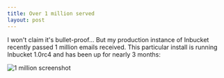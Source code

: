 ```yaml
---
title: Over 1 million served
layout: post
---
```


I won't claim it's bullet-proof... But my production instance of Inbucket
recently passed 1 million emails received.  This particular install is running
Inbucket 1.0rc4 and has been up for nearly 3 months:

![1 million screenshot]({{BASE_PATH}}/images/1million.png)
